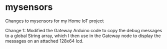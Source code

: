 # mysensors
Changes to mysensors for my Home IoT project

Change 1:
Modified the Gateway Arduino code to copy the debug messages to a global String array, which I then use in the Gateway node to display the messages on an attached 128x64 lcd.
